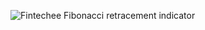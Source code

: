 ![Fintechee Fibonacci retracement indicator](https://github.com/fintechees/Expert-Advisor-Studio/blob/master/Indicators/fibonacci_retracements/fibonacci_retracements.png?raw=true)
